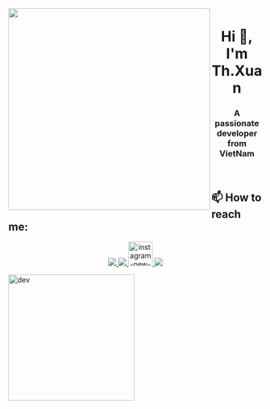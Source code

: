 <img align="left" width="400" src="https://github.githubassets.com/images/modules/profile/profile-first-repo.svg">
<h1 align="center">Hi 👋, I'm Th.Xuan</h1>
<p align="center">
  <h3 align="center">A passionate developer from VietNam </h3>
</p>

<br />

## 📫 How to reach me:


<p align="center">
  <a href="https://www.facebook.com/imxuan03" alt="Facebook">
    <img src="https://img.icons8.com/fluent/48/000000/facebook-new.png" target="_blank" />
  </a> 
  <a href="https://github.com/imxuan03" alt="Github">
    <img src="https://img.icons8.com/fluent/48/000000/github.png"/>
  </a> 
  <a href="https://www.instagram.com/im_xuan03/" alt="Instagram">
    <img width="48" height="48" src="https://img.icons8.com/color/48/instagram-new--v1.png" alt="instagram-new--v1"/>
  </a> 
  <a href="mailto:txuan0164@gmail.com" alt="Email">
    <img src="https://img.icons8.com/fluent/48/000000/mailing.png"/>
  </a>
</p>


<p> 
  <img src="https://cdn.dribbble.com/users/1059583/screenshots/4171367/coding-freak.gif" alt="dev" width="auto" height="250px"/>
</p>


